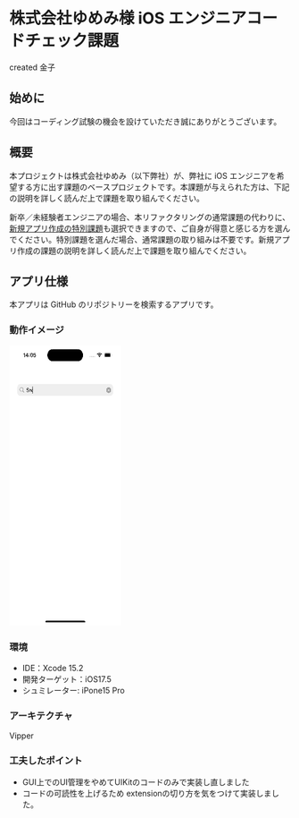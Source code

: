 # 株式会社ゆめみ様 iOS エンジニアコードチェック課題
created 金子

## 始めに
今回はコーディング試験の機会を設けていただき誠にありがとうございます。

## 概要

本プロジェクトは株式会社ゆめみ（以下弊社）が、弊社に iOS エンジニアを希望する方に出す課題のベースプロジェクトです。本課題が与えられた方は、下記の説明を詳しく読んだ上で課題を取り組んでください。

新卒／未経験者エンジニアの場合、本リファクタリングの通常課題の代わりに、[新規アプリ作成の特別課題](https://yumemi-ios-junior-engineer-codecheck.app.swift.cloud)も選択できますので、ご自身が得意と感じる方を選んでください。特別課題を選んだ場合、通常課題の取り組みは不要です。新規アプリ作成の課題の説明を詳しく読んだ上で課題を取り組んでください。

## アプリ仕様
本アプリは GitHub のリポジトリーを検索するアプリです。  

### 動作イメージ
![動作イメージ](README_Images/app.gif)

### 環境

- IDE：Xcode 15.2
- 開発ターゲット：iOS17.5
- シュミレーター: iPone15 Pro 

### アーキテクチャ
Vipper

### 工夫したポイント
- GUI上でのUI管理をやめてUIKitのコードのみで実装し直しました
- コードの可読性を上げるため extensionの切り方を気をつけて実装しました。

